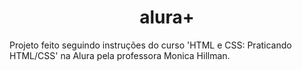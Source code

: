 <h1 align="center"> alura+ </h1>

Projeto feito seguindo instruções do curso 'HTML e CSS: Praticando HTML/CSS' na Alura pela professora Monica Hillman.

